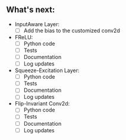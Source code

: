 ## What's next:
* InputAware Layer:
  - [ ] Add the bias to the customized conv2d

* FReLU:
  - [ ] Python code
  - [ ] Tests
  - [ ] Documentation
  - [ ] Log updates

* Squeeze-Excitation Layer:
  - [ ] Python code
  - [ ] Tests
  - [ ] Documentation
  - [ ] Log updates

* Flip-Invariant Conv2d:
  - [ ] Python code
  - [ ] Tests
  - [ ] Documentation
  - [ ] Log updates